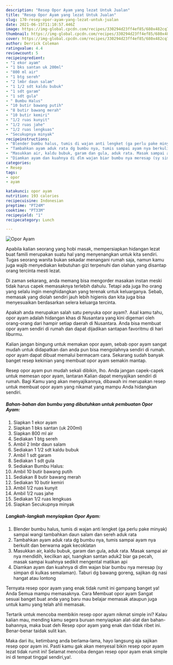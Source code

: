 ```yaml
---
description: "Resep Opor Ayam yang lezat Untuk Jualan"
title: "Resep Opor Ayam yang lezat Untuk Jualan"
slug: 170-resep-opor-ayam-yang-lezat-untuk-jualan
date: 2021-06-15T11:10:57.446Z
image: https://img-global.cpcdn.com/recipes/330294d23ff4ef85/680x482cq70/opor-ayam-foto-resep-utama.jpg
thumbnail: https://img-global.cpcdn.com/recipes/330294d23ff4ef85/680x482cq70/opor-ayam-foto-resep-utama.jpg
cover: https://img-global.cpcdn.com/recipes/330294d23ff4ef85/680x482cq70/opor-ayam-foto-resep-utama.jpg
author: Derrick Coleman
ratingvalue: 4.4
reviewcount: 5
recipeingredient:
- "1 ekor ayam"
- "1 bks santan uk 200ml"
- "800 ml air"
- "1 btg sereh"
- "2 lmbr daun salam"
- "1 1/2 sdt kaldu bubuk"
- "1 sdt garam"
- "1 sdt gula"
- " Bumbu Halus"
- "10 butir bawang putih"
- "8 butir bawang merah"
- "10 butir kemiri"
- "1/2 ruas kunyit"
- "1/2 ruas jahe"
- "1/2 ruas lengkuas"
- "Secukupnya minyak"
recipeinstructions:
- "Blender bumbu halus, tumis di wajan anti lengket (ga perlu pake minyak) sampai wangi tambahkan daun salam dan sereh aduk rata"
- "Tambahkan ayam aduk rata dg bumbu nya, tumis sampai ayam nya berkulit dan berwarna agak kecoklatan"
- "Masukkan air, kaldu bubuk, garam dan gula, aduk rata. Masak sampai air nya mendidih, kecilkan api, tuangkan santan aduk2 biar ga pecah, masak sampai kuahnya sedikit mengental matikan api"
- "Diamkan ayam dan kuahnya di dlm wajan biar bumbu nya meresap (sy simpan di kulkas semalaman). Taburi dg bawang goreng, sajikan dg nasi hangat atau lontong"
categories:
- Resep
tags:
- opor
- ayam

katakunci: opor ayam 
nutrition: 193 calories
recipecuisine: Indonesian
preptime: "PT24M"
cooktime: "PT33M"
recipeyield: "1"
recipecategory: Lunch

---
```



![Opor Ayam](https://img-global.cpcdn.com/recipes/330294d23ff4ef85/680x482cq70/opor-ayam-foto-resep-utama.jpg)

Apabila kalian seorang yang hobi masak, mempersiapkan hidangan lezat buat famili merupakan suatu hal yang menyenangkan untuk kita sendiri. Tugas seorang  wanita bukan sekadar menangani rumah saja, namun kamu juga wajib menyediakan kebutuhan gizi terpenuhi dan olahan yang disantap orang tercinta mesti lezat.

Di zaman  sekarang, anda memang bisa mengorder masakan instan meski tidak harus capek memasaknya terlebih dahulu. Tetapi ada juga lho orang yang selalu ingin menghidangkan yang terenak untuk keluarganya. Sebab, memasak yang diolah sendiri jauh lebih higienis dan kita juga bisa menyesuaikan berdasarkan selera keluarga tercinta. 



Apakah anda merupakan salah satu penyuka opor ayam?. Asal kamu tahu, opor ayam adalah hidangan khas di Nusantara yang kini digemari oleh orang-orang dari hampir setiap daerah di Nusantara. Anda bisa membuat opor ayam sendiri di rumah dan dapat dijadikan santapan favoritmu di hari liburmu.

Kalian jangan bingung untuk memakan opor ayam, sebab opor ayam sangat mudah untuk didapatkan dan anda pun bisa mengolahnya sendiri di rumah. opor ayam dapat dibuat memalui bermacam cara. Sekarang sudah banyak banget resep kekinian yang membuat opor ayam semakin mantap.

Resep opor ayam pun mudah sekali dibikin, lho. Anda jangan capek-capek untuk memesan opor ayam, lantaran Kalian dapat menyajikan sendiri di rumah. Bagi Kamu yang akan menyajikannya, dibawah ini merupakan resep untuk membuat opor ayam yang nikamat yang mampu Anda hidangkan sendiri.

<!--inarticleads1-->

##### Bahan-bahan dan bumbu yang dibutuhkan untuk pembuatan Opor Ayam:

1. Siapkan 1 ekor ayam
1. Siapkan 1 bks santan (uk 200ml)
1. Siapkan 800 ml air
1. Sediakan 1 btg sereh
1. Ambil 2 lmbr daun salam
1. Sediakan 1 1/2 sdt kaldu bubuk
1. Ambil 1 sdt garam
1. Sediakan 1 sdt gula
1. Sediakan  Bumbu Halus:
1. Ambil 10 butir bawang putih
1. Sediakan 8 butir bawang merah
1. Sediakan 10 butir kemiri
1. Ambil 1/2 ruas kunyit
1. Ambil 1/2 ruas jahe
1. Sediakan 1/2 ruas lengkuas
1. Siapkan Secukupnya minyak




<!--inarticleads2-->

##### Langkah-langkah menyiapkan Opor Ayam:

1. Blender bumbu halus, tumis di wajan anti lengket (ga perlu pake minyak) sampai wangi tambahkan daun salam dan sereh aduk rata
1. Tambahkan ayam aduk rata dg bumbu nya, tumis sampai ayam nya berkulit dan berwarna agak kecoklatan
1. Masukkan air, kaldu bubuk, garam dan gula, aduk rata. Masak sampai air nya mendidih, kecilkan api, tuangkan santan aduk2 biar ga pecah, masak sampai kuahnya sedikit mengental matikan api
1. Diamkan ayam dan kuahnya di dlm wajan biar bumbu nya meresap (sy simpan di kulkas semalaman). Taburi dg bawang goreng, sajikan dg nasi hangat atau lontong




Ternyata resep opor ayam yang enak tidak rumit ini gampang banget ya! Anda Semua mampu memasaknya. Cara Membuat opor ayam Sangat sesuai banget buat anda yang baru mau belajar memasak ataupun juga untuk kamu yang telah ahli memasak.

Tertarik untuk mencoba membikin resep opor ayam nikmat simple ini? Kalau kalian mau, mending kamu segera buruan menyiapkan alat-alat dan bahan-bahannya, maka buat deh Resep opor ayam yang enak dan tidak ribet ini. Benar-benar taidak sulit kan. 

Maka dari itu, ketimbang anda berlama-lama, hayo langsung aja sajikan resep opor ayam ini. Pasti kamu gak akan menyesal bikin resep opor ayam lezat tidak rumit ini! Selamat mencoba dengan resep opor ayam enak simple ini di tempat tinggal sendiri,ya!.

